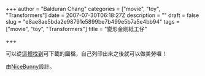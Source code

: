 +++
author = "Balduran Chang"
categories = ["movie", "toy", "Transformers"]
date = 2007-07-30T06:18:27Z
description = ""
draft = false
slug = "e8ae8ae5bda2e98791e5899be7b499e5b7a5e4bb94"
tags = ["movie", "toy", "Transformers"]
title = "變形金剛紙工仔"

+++


可以從[這裡找到](http://toysrevil.blogspot.com/2007/07/nicebunnys-free-downloadable-hedkase_25.html "TOYSREVIL'S I LIKE TOYS: nicebunny's free downloadable hedkase transformers")可下載的圖檔，自己列印出來之後就可以做美勞囉！

由[NiceBunny](http://nicebunnybrand.blogspot.com/ "NiceBunny Brand - Art, Toys & Apparel")設計。

